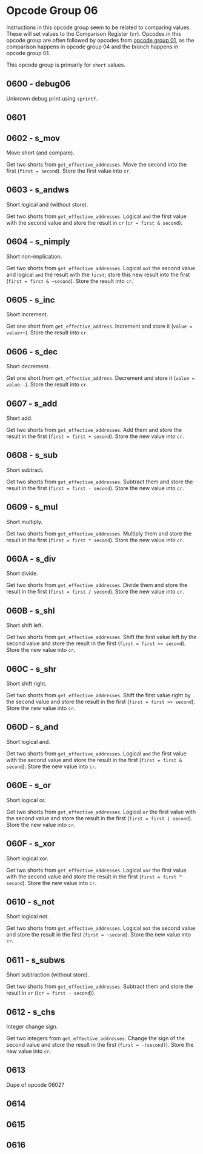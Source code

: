 # Opcode Group 06

Instructions in this opcode group seem to be related to comparing values. These will set values to the Comparison Register (`cr`). Opcodes in this opcode group are often followed by opcodes from [opcode group 01](01.md), as the comparison happens in opcode group 04 and the branch happens in opcode group 01.

This opcode group is primarily for `short` values.


## 0600 - debug06

Unknown debug print using `sprintf`.

## 0601

## 0602 - s_mov

Move short (and compare).

Get two shorts from `get_effective_addresses`. Move the second into the first (`first = second`). Store the first value into `cr`.

## 0603 - s_andws

Short logical and (without store).

Get two shorts from `get_effective_addresses`. Logical `and` the first value with the second value and store the result in `cr` (`cr = first & second`).

## 0604 - s_nimply

Short non-implication.

Get two shorts from `get_effective_addresses`. Logical `not` the second value and logical `and` the result with the `first`; store this new result into the first (`first = first & ~second`). Store the result into `cr`.

## 0605 - s_inc

Short increment.

Get one short from `get_effective_address`. Increment and store it (`value = value++`). Store the result into `cr`.

## 0606 - s_dec

Short decrement.

Get one short from `get_effective_address`. Decrement and store it (`value = value--`). Store the result into `cr`.

## 0607 - s_add

Short add.

Get two shorts from `get_effective_addresses`. Add them and store the result in the first (`first = first + second`). Store the new value into `cr`.

## 0608 - s_sub

Short subtract.

Get two shorts from `get_effective_addresses`. Subtract them and store the result in the first (`first = first - second`). Store the new value into `cr`.

## 0609 - s_mul

Short multiply.

Get two shorts from `get_effective_addresses`. Multiply them and store the result in the first (`first = first * second`). Store the new value into `cr`.

## 060A - s_div

Short divide.

Get two shorts from `get_effective_addresses`. Divide them and store the result in the first (`first = first / second`). Store the new value into `cr`.

## 060B - s_shl

Short shift left.

Get two shorts from `get_effective_addresses`. Shift the first value left by the second value and store the result in the first (`first = first << second`). Store the new value into `cr`.

## 060C - s_shr

Short shift right.

Get two shorts from `get_effective_addresses`. Shift the first value right by the second value and store the result in the first (`first = first >> second`). Store the new value into `cr`.

## 060D - s_and

Short logical and.

Get two shorts from `get_effective_addresses`. Logical `and` the first value with the second value and store the result in the first (`first = first & second`). Store the new value into `cr`.

## 060E - s_or

Short logical or.

Get two shorts from `get_effective_addresses`. Logical `or` the first value with the second value and store the result in the first (`first = first | second`). Store the new value into `cr`.

## 060F - s_xor

Short logical xor.

Get two shorts from `get_effective_addresses`. Logical `xor` the first value with the second value and store the result in the first (`first = first ^ second`). Store the new value into `cr`.

## 0610 - s_not

Short logical not.

Get two shorts from `get_effective_addresses`. Logical `not` the second value and store the result in the first (`first = ~second`). Store the new value into `cr`.

## 0611 - s_subws

Short subtraction (without store).

Get two shorts from `get_effective_addresses`. Subtract them and store the result in `cr` ((`cr = first - second`)).

## 0612 - s_chs

Integer change sign.

Get two integers from `get_effective_addresses`. Change the sign of the second value and store the result in the first (`first = -(second)`). Store the new value into `cr`.

## 0613

Dupe of opcode 0602?

## 0614

## 0615

## 0616
